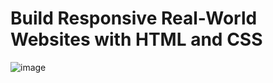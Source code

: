 # Build Responsive Real-World Websites with HTML and CSS
![image](https://user-images.githubusercontent.com/109369193/187643694-f1c7efc2-2afa-4afc-9509-7245e38297a1.png)
